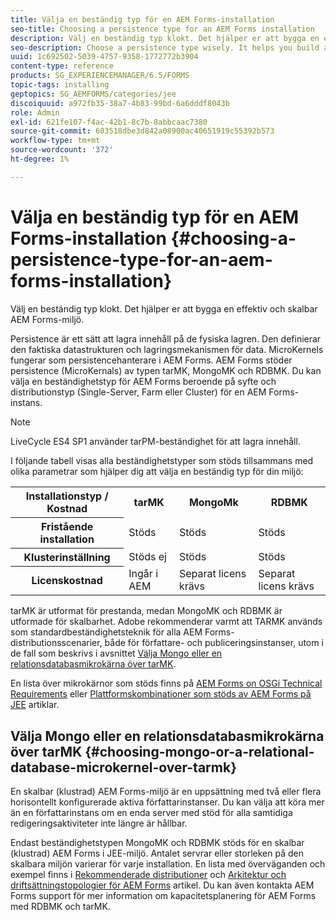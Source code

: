 ```yaml
---
title: Välja en beständig typ för en AEM Forms-installation
seo-title: Choosing a persistence type for an AEM Forms installation
description: Välj en beständig typ klokt. Det hjälper er att bygga en effektiv och skalbar AEM Forms-miljö.
seo-description: Choose a persistence type wisely. It helps you build an efficient and scale able AEM Forms environment.
uuid: 1c692502-5039-4757-9358-1772772b3904
content-type: reference
products: SG_EXPERIENCEMANAGER/6.5/FORMS
topic-tags: installing
geptopics: SG_AEMFORMS/categories/jee
discoiquuid: a972fb35-38a7-4b83-99bd-6a6dddf8043b
role: Admin
exl-id: 621fe107-f4ac-42b1-8c7b-8abbcaac7380
source-git-commit: 603518dbe3d842a08900ac40651919c55392b573
workflow-type: tm+mt
source-wordcount: '372'
ht-degree: 1%

---
```


# Välja en beständig typ för en AEM Forms-installation {#choosing-a-persistence-type-for-an-aem-forms-installation}

Välj en beständig typ klokt. Det hjälper er att bygga en effektiv och skalbar AEM Forms-miljö.

Persistence är ett sätt att lagra innehåll på de fysiska lagren. Den definierar den faktiska datastrukturen och lagringsmekanismen för data. MicroKernels fungerar som persistencehanterare i AEM Forms. AEM Forms stöder persistence (MicroKernals) av typen tarMK, MongoMK och RDBMK. Du kan välja en beständighetstyp för AEM Forms beroende på syfte och distributionstyp (Single-Server, Farm eller Cluster) för en AEM Forms-instans.

>[!NOTE]
>
>LiveCycle ES4 SP1 använder tarPM-beständighet för att lagra innehåll.

I följande tabell visas alla beständighetstyper som stöds tillsammans med olika parametrar som hjälper dig att välja en beständig typ för din miljö:

<table>
 <tbody>
  <tr>
   <th><strong>Installationstyp / Kostnad</strong></th>
   <th><strong>tarMK</strong></th>
   <th><strong>MongoMk</strong></th>
   <th><strong>RDBMK</strong></th>
  </tr>
  <tr>
   <th><strong>Fristående installation</strong></th>
   <td>Stöds<br /> </td>
   <td>Stöds</td>
   <td>Stöds</td>
  </tr>
  <tr>
   <th><strong>Klusterinställning</strong></th>
   <td>Stöds ej</td>
   <td>Stöds</td>
   <td>Stöds</td>
  </tr>
  <tr>
   <th><strong>Licenskostnad</strong></th>
   <td>Ingår i AEM </td>
   <td>Separat licens krävs</td>
   <td>Separat licens krävs</td>
  </tr>
 </tbody>
</table>

tarMK är utformat för prestanda, medan MongoMK och RDBMK är utformade för skalbarhet. Adobe rekommenderar varmt att TARMK används som standardbeständighetsteknik för alla AEM Forms-distributionsscenarier, både för författare- och publiceringsinstanser, utom i de fall som beskrivs i avsnittet [Välja Mongo eller en relationsdatabasmikrokärna över tarMK](#p-choosing-mongo-or-a-relational-database-microkernel-over-tarmk-p).

En lista över mikrokärnor som stöds finns på [AEM Forms on OSGi Technical Requirements](/help/sites-deploying/technical-requirements.md) eller [Plattformskombinationer som stöds av AEM Forms på JEE](/help/forms/using/aem-forms-jee-supported-platforms.md) artiklar.

## Välja Mongo eller en relationsdatabasmikrokärna över tarMK {#choosing-mongo-or-a-relational-database-microkernel-over-tarmk}

En skalbar (klustrad) AEM Forms-miljö är en uppsättning med två eller flera horisontellt konfigurerade aktiva författarinstanser. Du kan välja att köra mer än en författarinstans om en enda server med stöd för alla samtidiga redigeringsaktiviteter inte längre är hållbar.

Endast beständighetstypen MongoMK och RDBMK stöds för en skalbar (klustrad) AEM Forms i JEE-miljö. Antalet servrar eller storleken på den skalbara miljön varierar för varje installation. En lista med överväganden och exempel finns i [Rekommenderade distributioner](/help/sites-deploying/recommended-deploys.md) och [Arkitektur och driftsättningstopologier för AEM Forms](/help/forms/using/aem-forms-architecture-deployment.md) artikel. Du kan även kontakta AEM Forms support för mer information om kapacitetsplanering för AEM Forms med RDBMK och tarMK.
